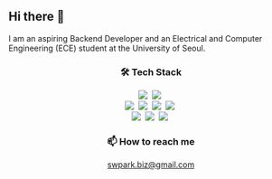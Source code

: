 ## Hi there 👋

I am an aspiring Backend Developer and an Electrical and Computer Engineering (ECE) student at the University of Seoul.
<br>

<h3 align="center">🛠️ Tech Stack </h3>
<!-- Logos from simpleicons.org -->
<!--
**Frontend**  
![HTML5](https://img.shields.io/badge/html5-%23E34F26.svg?style=flat&logo=html5&logoColor=white)
![CSS3](https://img.shields.io/badge/css3-%231572B6.svg?style=flat&logo=css3&logoColor=white)
![JavaScript](https://img.shields.io/badge/javascript-%23323330.svg?style=flat&logo=javascript&logoColor=%23F7DF1E)
![Chart.js](https://img.shields.io/badge/chart.js-F5788D.svg?style=flat&logo=chart.js&logoColor=white)
-->
<p align="center">
  <img src="https://img.shields.io/badge/Python-3776AB?style=flat&logo=python&logoColor=white"/>&nbsp
  <img src="https://img.shields.io/badge/JavaScript-F7DF1E?style=flat&logo=JavaScript&logoColor=white"/>&nbsp
  <br>
  <img src="https://img.shields.io/badge/django-%23092E20.svg?style=flat&logo=django&logoColor=white"/>&nbsp
  <img src="https://img.shields.io/badge/DJANGO-REST-ff1709?style=flat&logo=django&logoColor=white&color=ff1709&labelColor=gray"/>&nbsp
  <img src="https://img.shields.io/badge/Celery-37814A?style=flat&logo=celery&logoColor=white"/>&nbsp
  <img src="https://img.shields.io/badge/redis-%23DD0031.svg?style=flat&logo=redis&logoColor=white"/>&nbsp
  <br>
  <img src="https://img.shields.io/badge/postgresql-%23316192.svg?style=flat&logo=postgresql&logoColor=white"/>&nbsp
  <img src="https://img.shields.io/badge/docker-%230db7ed.svg?style=flat&logo=docker&logoColor=white"/>&nbsp
  <img src="https://img.shields.io/badge/AWS-232F3E?style=flat&logo=AmazonAWS&logoColor=white"/>&nbsp
</p>

<h3 align="center"> 📫 How to reach me</h3>
<p align="center">
  <a href="mailto:swpark.biz@gmail.com">swpark.biz@gmail.com</a>
</p>

<!--
**SungwooPark5/SungwooPark5** is a ✨ _special_ ✨ repository because its `README.md` (this file) appears on your GitHub profile.

Here are some ideas to get you started:

- 🔭 I’m currently working on ...
- 🌱 I’m currently learning ...
- 👯 I’m looking to collaborate on ...
- 🤔 I’m looking for help with ...
- 💬 Ask me about ...

- 😄 Pronouns: ...
- ⚡ Fun fact: ...
-->
